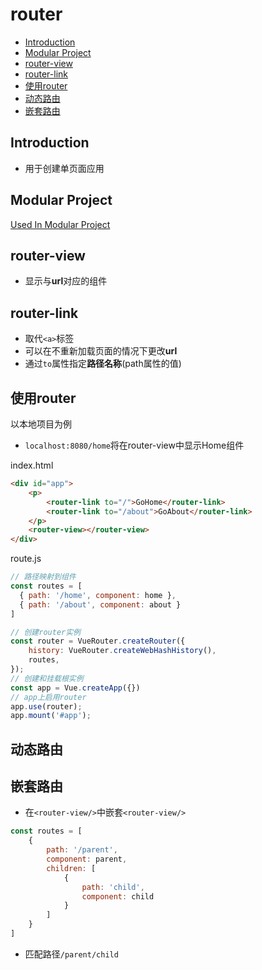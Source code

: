 # router

- [Introduction](#introduction)
- [Modular Project](#modular-project)
- [router-view](#router-view)
- [router-link](#router-link)
- [使用router](#使用router)
- [动态路由](#动态路由)
- [嵌套路由](#嵌套路由)

## Introduction

- 用于创建单页面应用

## Modular Project

[Used In Modular Project](vue-router-use-in-modular-project.md)

## router-view

- 显示与**url**对应的组件

## router-link

- 取代`<a>`标签
- 可以在不重新加载页面的情况下更改**url**
- 通过`to`属性指定**路径名称**(path属性的值)
## 使用router

以本地项目为例

- `localhost:8080/home`将在router-view中显示Home组件

index.html

```html
<div id="app">
    <p>
        <router-link to="/">GoHome</router-link>
        <router-link to="/about">GoAbout</router-link>
    </p>
    <router-view></router-view>
</div>
```

route.js

```js
// 路径映射到组件
const routes = [
  { path: '/home', component: home },
  { path: '/about', component: about }
]

// 创建router实例
const router = VueRouter.createRouter({
    history: VueRouter.createWebHashHistory(),
    routes,
});
// 创建和挂载根实例
const app = Vue.createApp({})
// app上启用router
app.use(router);
app.mount('#app');
```

## 动态路由

## 嵌套路由

- 在`<router-view/>`中嵌套`<router-view/>`

```js
const routes = [
    {
        path: '/parent',
        component: parent,
        children: [
            {
                path: 'child',
                component: child
            }
        ]
    }
]
```

- 匹配路径`/parent/child`
